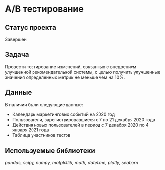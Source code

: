 # A/B тестирование


## Статус проекта

Завершен

## Задача

Провести тестирование изменений, связанных с внедрением улучшенной рекомендательной системы, с целью получить улучшенные значения определенных метрик не меньше чем на 10%.

## Данные

В наличии были следующие данные:
- Календарь маркетинговых событий на 2020 год
- Пользователи, зарегистрировавшиеся с 7 по 21 декабря 2020 года
- Действия новых пользователей в период с 7 декабря 2020 по 4 января 2021 года
- Таблица участников тестов 

## Используемые библиотеки
*pandas, scipy, numpy, matplotlib, math, datetime, plotly, seaborn*